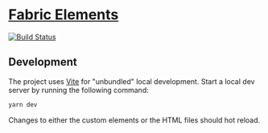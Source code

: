 # [Fabric Elements](https://pages.github.schibsted.io/finn/fabric-elements/)

[![Build Status](https://travis.schibsted.io/finn/fabric-elements.svg?token=c2i7RTPCstzjYPkxuoGG&branch=master)](https://travis.schibsted.io/finn/fabric-elements)

## Development

The project uses [Vite](https://vitejs.dev/) for "unbundled" local development.
Start a local dev server by running the following command:

```sh
yarn dev
```

Changes to either the custom elements or the HTML files should hot reload.
